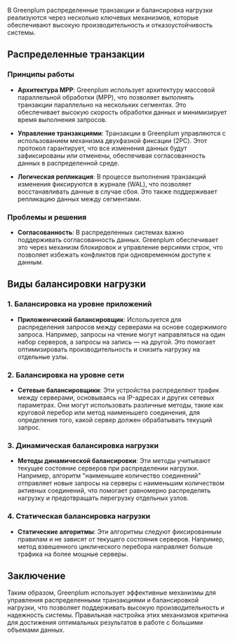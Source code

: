 В Greenplum распределенные транзакции и балансировка нагрузки реализуются через несколько ключевых механизмов, которые обеспечивают высокую производительность и отказоустойчивость системы.

## Распределенные транзакции

### Принципы работы

- **Архитектура MPP**: Greenplum использует архитектуру массовой параллельной обработки (MPP), что позволяет выполнять транзакции параллельно на нескольких сегментах. Это обеспечивает высокую скорость обработки данных и минимизирует время выполнения запросов.

- **Управление транзакциями**: Транзакции в Greenplum управляются с использованием механизма двухфазной фиксации (2PC). Этот протокол гарантирует, что все изменения данных будут зафиксированы или отменены, обеспечивая согласованность данных в распределенной среде.

- **Логическая репликация**: В процессе выполнения транзакций изменения фиксируются в журнале (WAL), что позволяет восстанавливать данные в случае сбоя. Это также поддерживает репликацию данных между сегментами.

### Проблемы и решения

- **Согласованность**: В распределенных системах важно поддерживать согласованность данных. Greenplum обеспечивает это через механизм блокировок и управление версиями строк, что позволяет избежать конфликтов при одновременном доступе к данным.

## Виды балансировки нагрузки

### 1. Балансировка на уровне приложений

- **Приложенческий балансировщик**: Используется для распределения запросов между серверами на основе содержимого запроса. Например, запросы на чтение могут направляться на один набор серверов, а запросы на запись — на другой. Это помогает оптимизировать производительность и снизить нагрузку на отдельные узлы.

### 2. Балансировка на уровне сети

- **Сетевые балансировщики**: Эти устройства распределяют трафик между серверами, основываясь на IP-адресах и других сетевых параметрах. Они могут использовать различные методы, такие как круговой перебор или метод наименьшего соединения, для определения того, какой сервер должен обрабатывать текущий запрос.

### 3. Динамическая балансировка нагрузки

- **Методы динамической балансировки**: Эти методы учитывают текущее состояние серверов при распределении нагрузки. Например, алгоритм "наименьшее количество соединений" отправляет новые запросы на серверы с наименьшим количеством активных соединений, что помогает равномерно распределять нагрузку и предотвращать перегрузку отдельных узлов.

### 4. Статическая балансировка нагрузки

- **Статические алгоритмы**: Эти алгоритмы следуют фиксированным правилам и не зависят от текущего состояния серверов. Например, метод взвешенного циклического перебора направляет больше трафика на более мощные серверы.

## Заключение

Таким образом, Greenplum использует эффективные механизмы для управления распределенными транзакциями и балансировкой нагрузки, что позволяет поддерживать высокую производительность и надежность системы. Правильная настройка этих механизмов критична для достижения оптимальных результатов в работе с большими объемами данных.

